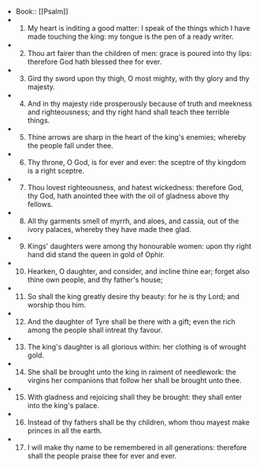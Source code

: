 - Book:: [[Psalm]]
- 1. My heart is inditing a good matter: I speak of the things which I have made touching the king: my tongue is the pen of a ready writer.
- 2. Thou art fairer than the children of men: grace is poured into thy lips: therefore God hath blessed thee for ever.
- 3. Gird thy sword upon thy thigh, O most mighty, with thy glory and thy majesty.
- 4. And in thy majesty ride prosperously because of truth and meekness and righteousness; and thy right hand shall teach thee terrible things.
- 5. Thine arrows are sharp in the heart of the king's enemies; whereby the people fall under thee.
- 6. Thy throne, O God, is for ever and ever: the sceptre of thy kingdom is a right sceptre.
- 7. Thou lovest righteousness, and hatest wickedness: therefore God, thy God, hath anointed thee with the oil of gladness above thy fellows.
- 8. All thy garments smell of myrrh, and aloes, and cassia, out of the ivory palaces, whereby they have made thee glad.
- 9. Kings' daughters were among thy honourable women: upon thy right hand did stand the queen in gold of Ophir.
- 10. Hearken, O daughter, and consider, and incline thine ear; forget also thine own people, and thy father's house;
- 11. So shall the king greatly desire thy beauty: for he is thy Lord; and worship thou him.
- 12. And the daughter of Tyre shall be there with a gift; even the rich among the people shall intreat thy favour.
- 13. The king's daughter is all glorious within: her clothing is of wrought gold.
- 14. She shall be brought unto the king in raiment of needlework: the virgins her companions that follow her shall be brought unto thee.
- 15. With gladness and rejoicing shall they be brought: they shall enter into the king's palace.
- 16. Instead of thy fathers shall be thy children, whom thou mayest make princes in all the earth.
- 17. I will make thy name to be remembered in all generations: therefore shall the people praise thee for ever and ever.
